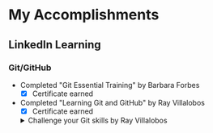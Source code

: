 # __My Accomplishments__

## LinkedIn Learning
### Git/GitHub
- Completed "Git Essential Training" by Barbara Forbes
  - [x] Certificate earned
- Completed "Learning Git and GitHub" by Ray Villalobos
  - [x] Certificate earned
  <details>
    <summary>Challenge your Git skills by Ray Villalobos</summary>
  - <kdb>Cloning specific history</kdb>
  - <kdb>Adding to a previous commit</kdb>
  - <kdb>Identifying changes</kdb>
  - <kdb>Managing multiple remotes</kdb>
  - <kdb>Cleaner logging</kdb>
  - <kdb>Using Git to hunt down bugs</kdb>
  - <kdb>Working on multiple branches</kdb>
  - <kdb>Creating a .zip of branch and specific files within that branch</kdb>
  - <kdb>Getting rid of quick fixes by combining commits</kdb>
  - <kdb>Marking commits with git tag</kdb>
  - <kdb>Removing untracked files</kdb>
  - <kdb>Renaming branches</kdb>
  - <kdb>Remove local, keep master</kdb>
  - <kdb>Picking specific commits</kdb>
  - <kdb>Creating a safety net for fixes</kdb>
</details>









 
